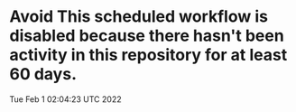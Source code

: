 # Avoid This scheduled workflow is disabled because there hasn't been activity in this repository for at least 60 days.
Tue Feb  1 02:04:23 UTC 2022
